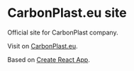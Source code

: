# CarbonPlast.eu site

Official site for CarbonPlast company.

Visit on [CarbonPlast.eu](http://CarbonPlast.eu).

Based on [Create React App](https://github.com/facebook/create-react-app).
